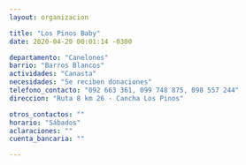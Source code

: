 ```yaml
---
layout: organizacion

title: "Los Pinos Baby"
date: 2020-04-20 00:01:14 -0300

departamento: "Canelones"
barrio: "Barros Blancos"
actividades: "Canasta"
necesidades: "Se reciben donaciones"
telefono_contacto: "092 663 361, 099 748 875, 098 557 244"
direccion: "Ruta 8 km 26 - Cancha Los Pinos"

otros_contactos: ""
horario: "Sábados"
aclaraciones: ""
cuenta_bancaria: ""

---
```

